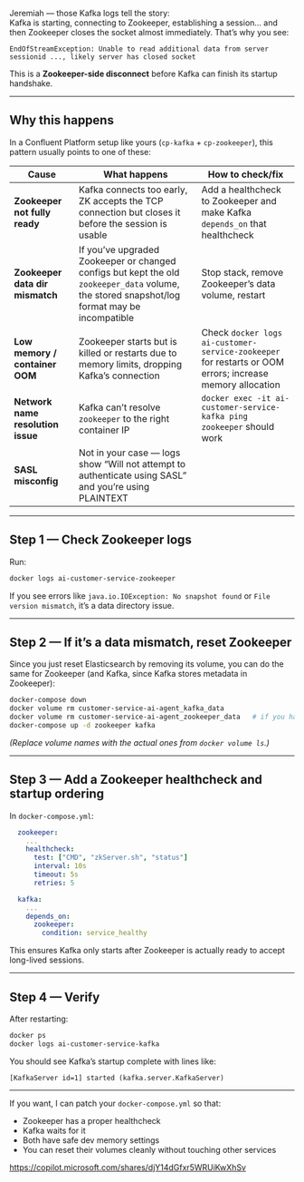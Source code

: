 Jeremiah — those Kafka logs tell the story:  
Kafka is starting, connecting to Zookeeper, establishing a session… and then Zookeeper closes the socket almost immediately. That’s why you see:

```
EndOfStreamException: Unable to read additional data from server sessionid ..., likely server has closed socket
```

This is a **Zookeeper-side disconnect** before Kafka can finish its startup handshake.

---

## Why this happens

In a Confluent Platform setup like yours (`cp-kafka` + `cp-zookeeper`), this pattern usually points to one of these:

| Cause | What happens | How to check/fix |
|-------|--------------|------------------|
| **Zookeeper not fully ready** | Kafka connects too early, ZK accepts the TCP connection but closes it before the session is usable | Add a healthcheck to Zookeeper and make Kafka `depends_on` that healthcheck |
| **Zookeeper data dir mismatch** | If you’ve upgraded Zookeeper or changed configs but kept the old `zookeeper_data` volume, the stored snapshot/log format may be incompatible | Stop stack, remove Zookeeper’s data volume, restart |
| **Low memory / container OOM** | Zookeeper starts but is killed or restarts due to memory limits, dropping Kafka’s connection | Check `docker logs ai-customer-service-zookeeper` for restarts or OOM errors; increase memory allocation |
| **Network name resolution issue** | Kafka can’t resolve `zookeeper` to the right container IP | `docker exec -it ai-customer-service-kafka ping zookeeper` should work |
| **SASL misconfig** | Not in your case — logs show “Will not attempt to authenticate using SASL” and you’re using PLAINTEXT |

---

## Step 1 — Check Zookeeper logs

Run:

```bash
docker logs ai-customer-service-zookeeper
```

If you see errors like `java.io.IOException: No snapshot found` or `File version mismatch`, it’s a data directory issue.

---

## Step 2 — If it’s a data mismatch, reset Zookeeper

Since you just reset Elasticsearch by removing its volume, you can do the same for Zookeeper (and Kafka, since Kafka stores metadata in Zookeeper):

```bash
docker-compose down
docker volume rm customer-service-ai-agent_kafka_data
docker volume rm customer-service-ai-agent_zookeeper_data   # if you have a named volume for ZK
docker-compose up -d zookeeper kafka
```

*(Replace volume names with the actual ones from `docker volume ls`.)*

---

## Step 3 — Add a Zookeeper healthcheck and startup ordering

In `docker-compose.yml`:

```yaml
  zookeeper:
    ...
    healthcheck:
      test: ["CMD", "zkServer.sh", "status"]
      interval: 10s
      timeout: 5s
      retries: 5

  kafka:
    ...
    depends_on:
      zookeeper:
        condition: service_healthy
```

This ensures Kafka only starts after Zookeeper is actually ready to accept long-lived sessions.

---

## Step 4 — Verify

After restarting:

```bash
docker ps
docker logs ai-customer-service-kafka
```

You should see Kafka’s startup complete with lines like:

```
[KafkaServer id=1] started (kafka.server.KafkaServer)
```

---

If you want, I can patch your `docker-compose.yml` so that:
- Zookeeper has a proper healthcheck
- Kafka waits for it
- Both have safe dev memory settings
- You can reset their volumes cleanly without touching other services

https://copilot.microsoft.com/shares/djY14dGfxr5WRUiKwXhSv
